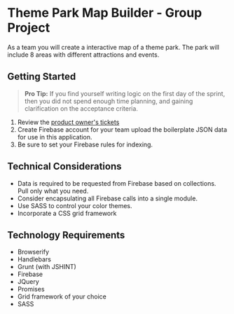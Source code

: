# Theme Park Map Builder - Group Project

As a team you will create a interactive map of a theme park. The park will include 8 areas with different attractions and events.

## Getting Started

> **Pro Tip:** If you find yourself writing logic on the first day of the sprint, then you did not spend enough time planning, and gaining clarification on the acceptance criteria.

1. Review the [product owner's tickets](https://github.com/nashville-software-school/group-project-theme-park/issues)
1. Create Firebase account for your team upload the boilerplate JSON data for use in this application.
1. Be sure to set your Firebase rules for indexing.

## Technical Considerations
* Data is required to be requested from Firebase based on collections. Pull only what you need.
* Consider encapsulating all Firebase calls into a single module.
* Use SASS to control your color themes.
* Incorporate a CSS grid framework

## Technology Requirements
* Browserify
* Handlebars
* Grunt (with JSHINT) 
* Firebase 
* JQuery 
* Promises
* Grid framework of your choice
* SASS
